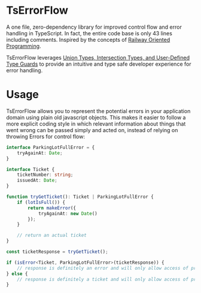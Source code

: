 # TsErrorFlow
A one file, zero-dependency library for improved control flow and error handling in TypeScript. In fact, the entire code base is only 43 lines including comments. Inspired by the concepts of [Railway Oriented Programming](https://fsharpforfunandprofit.com/rop/).

TsErrorFlow leverages [Union Types, Intersection Types, and User-Defined Type Guards](http://www.typescriptlang.org/docs/handbook/advanced-types.html) to provide an intuitive and type safe developer experience for error handling.


# Usage
TsErrorFlow allows you to represent the potential errors in your application domain using plain old javascript objects. This makes it easier to follow a more explicit coding style in which relevant information about things that went wrong can be passed simply and acted on, instead of relying on throwing Errors for control flow:

```typescript
interface ParkingLotFullError = {
    tryAgainAt: Date;
}

interface Ticket {
    ticketNumber: string;
    issuedAt: Date;
}

function tryGetTicket(): Ticket | ParkingLotFullError {
    if (lotIsFull()) {
        return makeError({
            tryAgainAt: new Date()
        });
    } 

    // return an actual ticket
}

const ticketResponse = tryGetTicket();

if (isError<Ticket, ParkingLotFullError>(ticketResponse)) {
    // response is definitely an error and will only allow access of properties from ParkingLotFullError
} else {
    // response is definitely a ticket and will only allow access of properties from Ticket
}
```